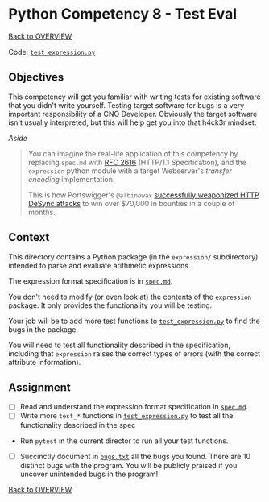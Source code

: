 # Python Competency 8 - Test Eval

[Back to OVERVIEW](../README.md)

Code: [`test_expression.py`](./test_expression.py)

## Objectives

This competency will get you familiar with writing tests for existing software that you didn't write yourself. Testing target software for bugs is a very important responsibility of a CNO Developer. Obviously the target software isn't usually interpreted, but this will help get you into that h4ck3r mindset.

*Aside*
> You can imagine the real-life application of this competency by replacing `spec.md` with [RFC 2616](https://datatracker.ietf.org/doc/html/rfc2616#section-4.4) (HTTP/1.1 Specification), and the `expression` python module with a target Webserver's *transfer encoding* implementation.
> 
> This is how Portswigger's `@albinowax` [successfully weaponized HTTP DeSync attacks](https://portswigger.net/research/http-desync-attacks-request-smuggling-reborn) to win over $70,000 in bounties in a couple of months.

## Context

This directory contains a Python package (in the `expression/` subdirectory)
intended to parse and evaluate arithmetic expressions.

The expression format specification is in [`spec.md`](./spec.md).

You don't need to modify (or even look at) the contents of the `expression`
package. It only provides the functionality you will be testing.

Your job will be to add more test functions to
[`test_expression.py`](./test_expression.py) to find the bugs in the package.

You will need to test all functionality described in the specification,
including that `expression` raises the correct types of errors (with the
correct attribute information).

## Assignment

- [ ] Read and understand the expression format specification in [`spec.md`](./spec.md).
- [ ] Write more `test_*` functions in [`test_expression.py`](./test_expression.py) to test all the functionality described in the spec
- Run `pytest` in the current director to run all your test functions.
- [ ] Succinctly document in [`bugs.txt`](./bugs.txt) all the bugs you found. There are 10 distinct bugs with the program. You will be publicly praised if you uncover unintended bugs in the program!

[Back to OVERVIEW](../README.md)